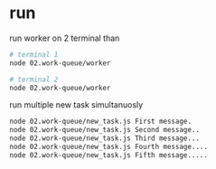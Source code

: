# run
run worker on 2 terminal than
```bash
# terminal 1
node 02.work-queue/worker
```
```bash
# terminal 2
node 02.work-queue/worker
```

run multiple new task simultanuosly
```bash
node 02.work-queue/new_task.js First message.
node 02.work-queue/new_task.js Second message..
node 02.work-queue/new_task.js Third message...
node 02.work-queue/new_task.js Fourth message....
node 02.work-queue/new_task.js Fifth message.....
```